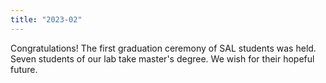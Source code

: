 ```yaml
---
title: "2023-02"
---
```


Congratulations! The first graduation ceremony of SAL students was held. Seven students of our lab take master's degree. We wish for their hopeful future.

